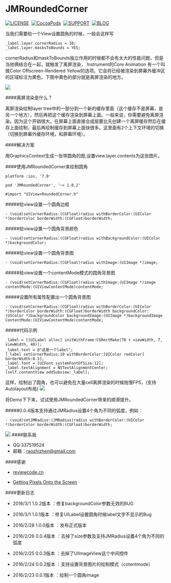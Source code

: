 # JMRoundedCorner

[![LICENSE](https://img.shields.io/badge/license-MIT-green.svg?style=flat)](https://raw.githubusercontent.com/raozhizhen/JMRoundedCorner/master/LICENSE)&nbsp;
[![CocoaPods](http://img.shields.io/cocoapods/v/JMRoundedCorner.svg?style=flat)](http://cocoapods.org/?q=JMRoundedCorner)&nbsp;
[![SUPPORT](https://img.shields.io/badge/support-iOS%207%2B%20-blue.svg?style=flat)](https://en.wikipedia.org/wiki/IOS_7)&nbsp;
[![BLOG](https://img.shields.io/badge/blog-raozhizhen.com-orange.svg?style=flat)](http://raozhizhen.com)&nbsp;

当我们需要给一个View设置圆角的时候，一般会这样写

```objc	
_label.layer.cornerRadius = 10;
_label.layer.masksToBounds = YES;
```  	 
  	 
cornerRadius和maskToBounds独立作用的时候都不会有太大的性能问题，但是当他俩结合在一起，就触发了离屏渲染，
Instrument的Core Animation 有一个叫做Color Offscreen-Rendered Yellow的选项。它会将已经被渲染到屏幕外缓冲区的区域标注为黄色，下图中黄色的部分就是离屏渲染的地方。

![](https://github.com/raozhizhen/JMRoundedCorner/blob/master/IMG_2582.PNG?raw=true)

####离屏渲染是什么？

离屏渲染绘制layer tree中的一部分到一个新的缓存里面（这个缓存不是屏幕，是另一个地方），然后再把这个缓存渲染到屏幕上面。一般来说，你需要避免离屏渲染。因为这个开销很大。在屏幕上面直接合成层要比先创建一个离屏缓存然后在缓存上面绘制，最后再绘制缓存到屏幕上面快很多。这里面有2个上下文环境的切换（切换到屏幕外缓存环境，和屏幕环境）。

####解决方案

用GraphicsContext生成一张带圆角的图,设置view.layer.contents为这张图片。

####使用JMRoundedCorner来绘制圆角


	platform :ios, '7.0'
	
	pod 'JMRoundedCorner', '~> 1.0.2'
	
	#import "UIView+RoundedCorner.h"

	
	
#####给view设置一个圆角边框

```objc	
- (void)setCornerRadius:(CGFloat)radius withBorderColor:(UIColor *)borderColor borderWidth:(CGFloat)borderWidth;
```

#####给view设置一个圆角背景颜色

```objc
- (void)setCornerRadius:(CGFloat)radius withBackgroundColor:(UIColor *)backgroundColor;
```

#####给view设置一个圆角背景图

```objc
- (void)setCornerRadius:(CGFloat)radius withImage:(UIImage *)image;
```

#####给view设置一个contentMode模式的圆角背景图

```objc
- (void)setCornerRadius:(CGFloat)radius withImage:(UIImage *)image contentMode:(UIViewContentMode)contentMode;
```

#####设置所有属性配置出一个圆角背景图

```objc
- (void)setCornerRadius:(CGFloat)radius withBorderColor:(UIColor *)borderColor borderWidth:(CGFloat)borderWidth backgroundColor:(UIColor *)backgroundColor backgroundImage:(UIImage *)backgroundImage ContentMode:(UIViewContentMode)contentMode;
```

#####代码示例

```objc
_label = [[UILabel alloc] initWithFrame:CGRectMake(70 + viewWidth, 7, viewWidth, 40)];
_label.text = @"这是一个label";
[_label setCornerRadius:10 withBorderColor:[UIColor redColor] borderWidth:0.5];
_label.font = [UIFont systemFontOfSize:12];
_label.textAlignment = NSTextAlignmentCenter;
[self.contentView addSubview:_label];
```

这样，绘制出了圆角，也可以避免在大量cell离屏渲染的时候拖慢FPS，(支持Autolayout布局)
![](https://github.com/raozhizhen/JMRoundedCorner/blob/master/IMG_2580.PNG?raw=true)


将Demo下下来，试试使用JMRoundedCorner带来的顺滑提升。

#####0.0.4版本支持通过JMRadius设置4个角为不同的弧度，例如：

```objc
- (void)setJMRadius:(JMRadius)radius withBorderColor:(UIColor *)borderColor borderWidth:(CGFloat)borderWidth;
```


![](https://github.com/raozhizhen/JMRoundedCorner/blob/master/IMG_2592.PNG?raw=true)
####联系我

- QQ:337519524
- 邮箱：raozhizhen@gmail.com

####感谢

- [reviewcode.cn](http://www.reviewcode.cn/article.html?reviewId=7)

- [Getting Pixels Onto the Screen](https://www.objc.io/issues/3-views/moving-pixels-onto-the-screen/)


####更新日志
- 2016/3/1   1.0.2版本 ：修复backgroundColor参数无效的BUG

- 2016/3/1   1.0.1版本 ：修复UILabel设置圆角时候label文字不显示的Bug

- 2016/2/28  1.0.0版本 ：发布正式版本

- 2016/2/26  0.0.4版本 ：去掉了size参数及支持JMRadius设置4个角为不同的弧度

- 2016/2/25  0.0.3版本 ：去掉了UIImageView这个中间控件

- 2016/2/24  0.0.2版本 ：支持设置背景图片的绘制模式（cotentmode）

- 2016/2/23  0.0.1版本 ：绘制一个圆角image
